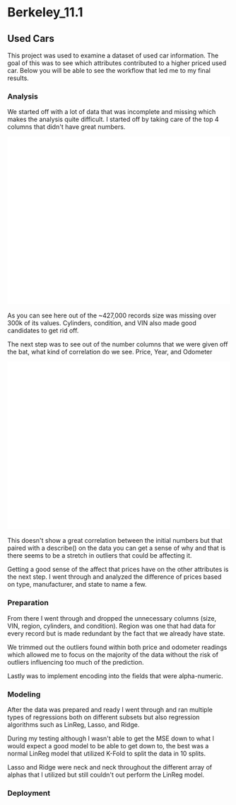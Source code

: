 # Berkeley_11.1
## Used Cars
This project was used to examine a dataset of used car information. The goal of this was to see which attributes contributed to a higher priced used car. Below you will be able to see the workflow that led me to my final results.

### Analysis
We started off with a lot of data that was incomplete and missing which makes the analysis quite difficult. I started off by taking care of the top 4 columns that didn't have great numbers.

![Null Counts](./images/count_of_nulls_by_column.png)

As you can see here out of the ~427,000 records size was missing over 300k of its values. Cylinders, condition, and VIN also made good candidates to get rid off. 

The next step was to see out of the number columns that we were given off the bat, what kind of correlation do we see. Price, Year, and Odometer

![Initial Numbers](./images/initial_number_corr.png)

This doesn't show a great correlation between the initial numbers but that paired with a describe() on the data you can get a sense of why and that is there seems to be a stretch in outliers that could be affecting it.

Getting a good sense of the affect that prices have on the other attributes is the next step. I went through and analyzed the difference of prices based on type, manufacturer, and state to name a few.

### Preparation
From there I went through and dropped the unnecessary columns (size, VIN, region, cylinders, and condition). Region was one that had data for every record but is made redundant by the fact that we already have state.

We trimmed out the outliers found within both price and odometer readings which allowed me to focus on the majority of the data without the risk of outliers influencing too much of the prediction.

Lastly was to implement encoding into the fields that were alpha-numeric.

### Modeling
After the data was prepared and ready I went through and ran multiple types of regressions both on different subsets but also regression algorithms such as LinReg, Lasso, and Ridge.

During my testing although I wasn't able to get the MSE down to what I would expect a good model to be able to get down to, the best was a normal LinReg model that utilized K-Fold to split the data in 10 splits.

Lasso and Ridge were neck and neck throughout the different array of alphas that I utilized but still couldn't out perform the LinReg model.


### Deployment
